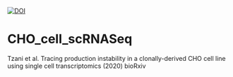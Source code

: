 [![DOI](https://zenodo.org/badge/310298279.svg)](https://zenodo.org/badge/latestdoi/310298279)

# CHO_cell_scRNASeq

Tzani et al. Tracing production instability in a clonally-derived CHO cell line using single cell transcriptomics (2020) bioRxiv
